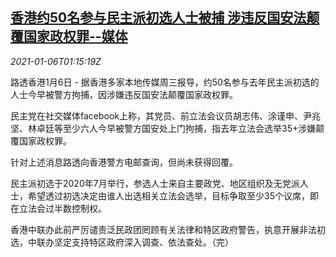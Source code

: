<!--1609896212000-->
[香港约50名参与民主派初选人士被捕 涉违反国安法颠覆国家政权罪--媒体](https://cn.reuters.com/article/hk-arrests-0106-wedn-idCNKBS29B040)
------

<div><i>2021-01-06T01:15:19Z</i></div><p>路透香港1月6日 - 据香港多家本地传媒周三报导，约50名参与去年民主派初选的人士今早被警方拘捕，因涉嫌违反国安法颠覆国家政权罪。</p><p>民主党在社交媒体facebook上称，其党员、前立法会议员胡志伟、涂谨申、尹兆坚、林卓廷等至少六人今早被警方国安处上门拘捕，指去年立法会选举35+涉嫌颠覆国家政权罪。</p><p>针对上述消息路透向香港警方电邮查询，但尚未获得回覆。</p><p>民主派初选于2020年7月举行，参选人士来自主要政党、地区组织及无党派人士，希望透过初选决定由谁人出选相关立法会选举，目标争取至少35个议席，即在立法会过半数控制权。</p><p>香港中联办此前严厉谴责泛民政团罔顾有关法律和特区政府警告，执意开展非法初选，中联办坚定支持特区政府深入调查、依法查处。（完）</p>
